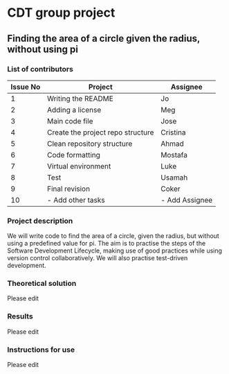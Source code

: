 # CDT group project 

## Finding the area of a circle given the radius, without using pi

### List of contributors
 


| Issue No | Project                                                                                                                                | Assignee                                                  |
| ----- | -------------------------------------------------------------------------------------------------------------------------------------- | ------------------------------------------------------- |
| 1     | Writing the README      | Jo                |
| 2     | Adding a license        |  Meg |
| 3  |    Main code file   |  Jose   |
| 4  |  Create the project repo structure |  Cristina  |
| 5  |  Clean repository structure |  Ahmad |
| 6  | Code formatting  | Mostafa  |
| 7  |  Virtual environment  |  Luke  |
|  8  | Test  | Usamah  |
|  9  | Final revision  |  Coker  |
| 10  |  - Add other tasks  |   - Add Assignee|


### Project description
We will write code to find the area of a circle, given the radius, but without using a predefined value for pi. The aim is to practise the steps of the Software Development Lifecycle, making use of good practices while using version control collaboratively. We will also practise test-driven development.

### Theoretical solution
Please edit

### Results
Please edit

### Instructions for use
Please edit
